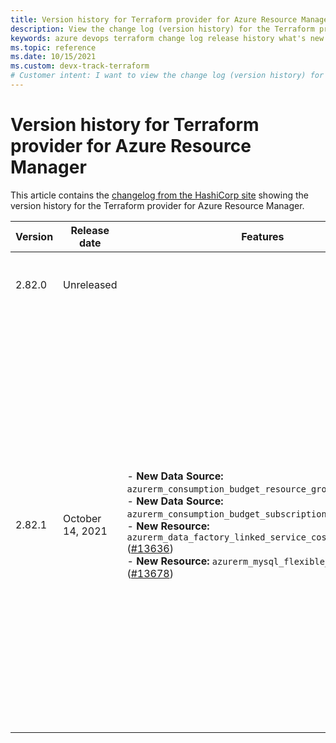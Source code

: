 ```yaml
---
title: Version history for Terraform provider for Azure Resource Manager
description: View the change log (version history) for the Terraform provider for Azure Resource Manager
keywords: azure devops terraform change log release history what's new
ms.topic: reference
ms.date: 10/15/2021
ms.custom: devx-track-terraform
# Customer intent: I want to view the change log (version history) for the Terraform provider for Azure Resource Manager.
---
```


# Version history for Terraform provider for Azure Resource Manager

This article contains the [changelog from the HashiCorp site](https://github.com/hashicorp/terraform-provider-azurerm/blob/main/CHANGELOG.md) showing the version history for the Terraform provider for Azure Resource Manager.

| Version | Release date     | Features | Improvements | Bug fixes |
|---------|------------------|----------|--------------|-----------|  
| 2.82.0  | Unreleased       |          | * dependencies: upgrading to `v58.0.0` of `github.com/Azure/azure-sdk-for-go` ([#13613](https://github.com/hashicorp/terraform-provider-azurerm/issues/13613))<br/>* `azurerm_lb_nat_pool` - support for the `floating_ip_enabled`, `tcp_reset_enabled`, and `idle_timeout_in_minutes` properties ([#12538](https://github.com/hashicorp/terraform-provider-azurerm/issues/12538)) | |
| 2.82.1  | October 14, 2021 | - **New Data Source:** `azurerm_consumption_budget_resource_group`([#12538](https://github.com/hashicorp/terraform-provider-azurerm/issues/12538))<br/>- **New Data Source:** `azurerm_consumption_budget_subscription`([#12540](https://github.com/hashicorp/terraform-provider-azurerm/issues/12540))<br/>- **New Resource:** `azurerm_data_factory_linked_service_cosmosdb_mongoapi` ([#13636](https://github.com/hashicorp/terraform-provider-azurerm/issues/13636))<br/>- **New Resource:** `azurerm_mysql_flexible_server` ([#13678](https://github.com/hashicorp/terraform-provider-azurerm/issues/13678)) | - upgrading `batch` to API Version `2021-06-01`([#13718](https://github.com/hashicorp/terraform-provider-azurerm/issues/13718))<br/>- upgrading `mssql` to API Version `v5.0`([#13622](https://github.com/hashicorp/terraform-provider-azurerm/issues/13622))<br/>- Data Source: `azurerm_key_vault` - exports the `enable_rbac_authorization` attribute ([#13717](https://github.com/hashicorp/terraform-provider-azurerm/issues/13717))<br/>- `azurerm_app_service` - support for the `key_vault_reference_identity_id` property ([#13720](https://github.com/hashicorp/terraform-provider-azurerm/issues/13720))<br/> - `azurerm_lb` - support for the `sku_tier` property ([#13680](https://github.com/hashicorp/terraform-provider-azurerm/issues/13680))<br/>- `azurerm_eventgrid_event_subscription` - support the `delivery_property` block ([#13595](https://github.com/hashicorp/terraform-provider-azurerm/issues/13595))<br/>- `azurerm_mssql_server` - support for the `user_assigned_identity_ids` and `primary_user_assigned_identity_id` properties ([#13683](https://github.com/hashicorp/terraform-provider-azurerm/issues/13683))<br/>- `azurerm_network_connection_monitor` - add support for the `destination_port_behavior` property ([#13518](https://github.com/hashicorp/terraform-provider-azurerm/issues/13518))<br/>- `azurerm_security_center_workspace` - now supports the `Free` pricing tier ([#13710](https://github.com/hashicorp/terraform-provider-azurerm/issues/13710))<br/>- `azurerm_kusto_attached_database_configuration` - support for the `sharing` property ([#13487](https://github.com/hashicorp/terraform-provider-azurerm/issues/13487)) | * Data Source: `azurerm_cosmosdb_account`- prevent a panic from an index out of range error ([#13560](https://github.com/hashicorp/terraform-provider-azurerm/issues/13560))<br/>* `azurerm_function_app_slot` - the `client_affinity` property has been deprecated as it is no longer configurable in the service's API ([#13711](https://github.com/hashicorp/terraform-provider-azurerm/issues/13711))<br/>* `azurerm_kubernetes_cluster` - the `kube_config` and `kube_admin_config` blocks can now be marked entirely as `Sensitive` via an environment variable ([#13732](https://github.com/hashicorp/terraform-provider-azurerm/issues/13732))<br/>* `azurerm_logic_app_workflow` - will not check for `nil` and empty access control properties ([#13689](https://github.com/hashicorp/terraform-provider-azurerm/issues/13689))<br/>* `azurerm_management_group` - will not nil check child management groups when deassociating a subscription from a management group ([#13540](https://github.com/hashicorp/terraform-provider-azurerm/issues/13540))<br/>* `azurerm_subnet_resource` - will now lock the virtual network and subnet on updates ([#13726](https://github.com/hashicorp/terraform-provider-azurerm/issues/13726))<br/>* `azurerm_app_configuration_key` - can now mix labeled and unlabeled keys ([#13736](https://github.com/hashicorp/terraform-provider-azurerm/issues/13736)) |

